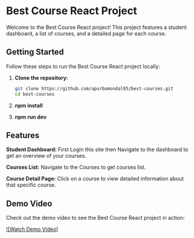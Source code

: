 # Best Course React Project

Welcome to the Best Course React project! This project features a student dashboard, a list of courses, and a detailed page for each course.

## Getting Started

Follow these steps to run the Best Course React project locally:

1. **Clone the repository:**

   ```bash
   git clone https://github.com/apurbomondal85/best-courses.git
   cd best-courses
2. **npm install**
3. **npm run dev**

## Features

**Student Dashboard:** First Login this site then Navigate to the dashboard to get an overview of your courses.

**Courses List:** Navigate to the Courses to get courses list.

**Course Detail Page:** Click on a course to view detailed information about that specific course.

## Demo Video

Check out the demo video to see the Best Course React project in action:

[![Watch Demo Video]](https://drive.google.com/file/d/18ftdTq5wkA0GTsGpRL1bQASsUwi7ZqgX/view?usp=drive_link)
